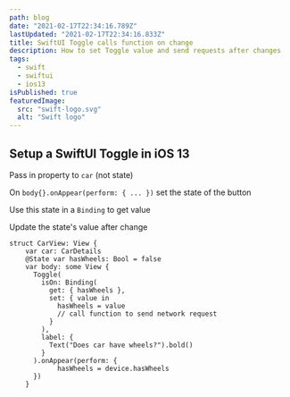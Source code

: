 ```yaml
---
path: blog
date: "2021-02-17T22:34:16.789Z"
lastUpdated: "2021-02-17T22:34:16.833Z"
title: SwiftUI Toggle calls function on change
description: How to set Toggle value and send requests after changes
tags:
  - swift
  - swiftui
  - ios13
isPublished: true
featuredImage:
  src: "swift-logo.svg"
  alt: "Swift logo"
---
```


## Setup a SwiftUI Toggle in iOS 13

Pass in property to `car` (not state)

On `body{}.onAppear(perform: { ... })` set the state of the button

Use this state in a `Binding` to get value

Update the state's value after change

```
struct CarView: View {
    var car: CarDetails
    @State var hasWheels: Bool = false
    var body: some View {
      Toggle(
        isOn: Binding(
          get: { hasWheels },
          set: { value in
            hasWheels = value
            // call function to send network request
          }
        ),
        label: {
          Text("Does car have wheels?").bold()
        }
      ).onAppear(perform: {
            hasWheels = device.hasWheels
      })
    }
```
